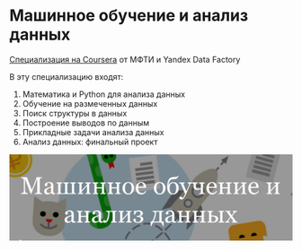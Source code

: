 # Машинное обучение и анализ данных

[Специализация на Coursera](https://www.coursera.org/specializations/mashinnoye-obucheniye) от МФТИ и Yandex Data Factory

В эту специализацию входят:

1. Математика и Python для анализа данных
2. Обучение на размеченных данных
3. Поиск структуры в данных
4. Построение выводов по данным
5. Прикладные задачи анализа данных
6. Анализ данных: финальный проект

[![](/header.jpg)](https://www.coursera.org/specializations/mashinnoye-obucheniye)

